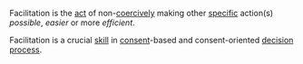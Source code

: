 Facilitation is the [act](https://github.com/gcassel/Modular-Organization-Terminology/blob/master/terms/action.md) of non-[coercively](https://github.com/gcassel/Modular-Organization-Terminology/blob/master/terms/coercion.md) making other [specific](https://github.com/gcassel/Modular-Organization-Terminology/blob/master/terms/specific.md) action(s) *possible*, *easier* or more *efficient*.  

Facilitation is a crucial [skill](https://github.com/gcassel/Modular-Organization-Terminology/blob/master/terms/skill.md) in [consent](https://github.com/gcassel/Modular-Organization-Terminology/blob/master/terms/consent.md)-based and consent-oriented [decision](https://github.com/gcassel/Modular-Organization-Terminology/blob/master/terms/decision.md) [process](https://github.com/gcassel/Modular-Organization-Terminology/blob/master/terms/process.md).
